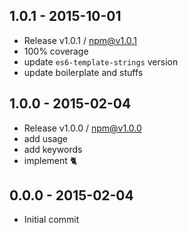 

## 1.0.1 - 2015-10-01
- Release v1.0.1 / npm@v1.0.1
- 100% coverage
- update `es6-template-strings` version
- update boilerplate and stuffs

## 1.0.0 - 2015-02-04
- Release v1.0.0 / npm@v1.0.0
- add usage
- add keywords
- implement :cat2:

## 0.0.0 - 2015-02-04
- Initial commit